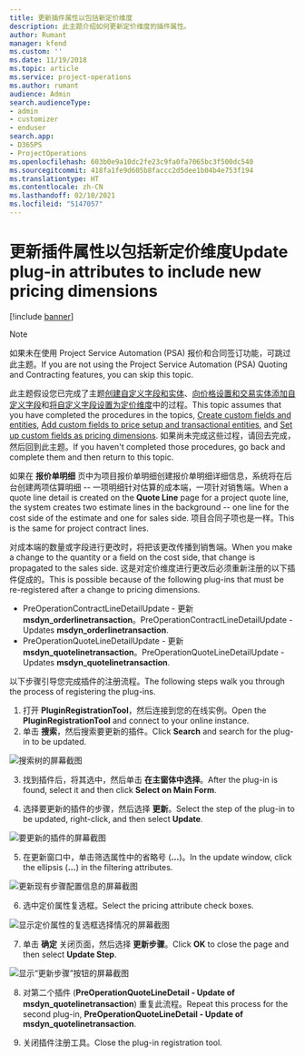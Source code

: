 ```yaml
---
title: 更新插件属性以包括新定价维度
description: 此主题介绍如何更新定价维度的插件属性。
author: Rumant
manager: kfend
ms.custom: ''
ms.date: 11/19/2018
ms.topic: article
ms.service: project-operations
ms.author: rumant
audience: Admin
search.audienceType:
- admin
- customizer
- enduser
search.app:
- D365PS
- ProjectOperations
ms.openlocfilehash: 603b0e9a10dc2fe23c9fa0fa7065bc3f500dc540
ms.sourcegitcommit: 418fa1fe9d605b8faccc2d5dee1b04b4e753f194
ms.translationtype: HT
ms.contentlocale: zh-CN
ms.lasthandoff: 02/10/2021
ms.locfileid: "5147057"
---
```

# <a name="update-plug-in-attributes-to-include-new-pricing-dimensions"></a><span data-ttu-id="cef0a-103">更新插件属性以包括新定价维度</span><span class="sxs-lookup"><span data-stu-id="cef0a-103">Update plug-in attributes to include new pricing dimensions</span></span>

[!include [banner](../includes/psa-now-project-operations.md)]

> [!NOTE]
> <span data-ttu-id="cef0a-104">如果未在使用 Project Service Automation (PSA) 报价和合同签订功能，可跳过此主题。</span><span class="sxs-lookup"><span data-stu-id="cef0a-104">If you are not using the Project Service Automation (PSA) Quoting and Contracting features, you can skip this topic.</span></span>

<span data-ttu-id="cef0a-105">此主题假设您已完成了主题[创建自定义字段和实体](create-custom-fields-entities.md)、[向价格设置和交易实体添加自定义字段](field-references.md)和[将自定义字段设置为定价维度](set-up-pricing-dimensions.md)中的过程。</span><span class="sxs-lookup"><span data-stu-id="cef0a-105">This topic assumes that you have completed the procedures in the topics, [Create custom fields and entities](create-custom-fields-entities.md), [Add custom fields to price setup and transactional entities](field-references.md), and [Set up custom fields as pricing dimensions](set-up-pricing-dimensions.md).</span></span> <span data-ttu-id="cef0a-106">如果尚未完成这些过程，请回去完成，然后回到此主题。</span><span class="sxs-lookup"><span data-stu-id="cef0a-106">If you haven't completed those procedures, go back and complete them and then return to this topic.</span></span>

<span data-ttu-id="cef0a-107">如果在 **报价单明细** 页中为项目报价单明细创建报价单明细详细信息，系统将在后台创建两项估算明细 -- 一项明细针对估算的成本端，一项针对销售端。</span><span class="sxs-lookup"><span data-stu-id="cef0a-107">When a quote line detail is created on the **Quote Line** page for a project quote line, the system creates two estimate lines in the background -- one line for the cost side of the estimate and one for sales side.</span></span> <span data-ttu-id="cef0a-108">项目合同子项也是一样。</span><span class="sxs-lookup"><span data-stu-id="cef0a-108">This is the same  for project contract lines.</span></span>

<span data-ttu-id="cef0a-109">对成本端的数量或字段进行更改时，将把该更改传播到销售端。</span><span class="sxs-lookup"><span data-stu-id="cef0a-109">When you make a change to the quantity or a field on the cost side, that change is propagated to the sales side.</span></span> <span data-ttu-id="cef0a-110">这是对定价维度进行更改后必须重新注册的以下插件促成的。</span><span class="sxs-lookup"><span data-stu-id="cef0a-110">This is possible because of the following plug-ins that must be re-registered after a change to pricing dimensions.</span></span>

- <span data-ttu-id="cef0a-111">PreOperationContractLineDetailUpdate - 更新 **msdyn_orderlinetransaction**。</span><span class="sxs-lookup"><span data-stu-id="cef0a-111">PreOperationContractLineDetailUpdate - Updates **msdyn_orderlinetransaction**.</span></span>
- <span data-ttu-id="cef0a-112">PreOperationQuoteLineDetailUpdate - 更新 **msdyn_quotelinetransaction**。</span><span class="sxs-lookup"><span data-stu-id="cef0a-112">PreOperationQuoteLineDetailUpdate - Updates **msdyn_quotelinetransaction**.</span></span>

<span data-ttu-id="cef0a-113">以下步骤引导您完成插件的注册流程。</span><span class="sxs-lookup"><span data-stu-id="cef0a-113">The following steps walk you through the process of registering the plug-ins.</span></span>

1. <span data-ttu-id="cef0a-114">打开 **PluginRegistrationTool**，然后连接到您的在线实例。</span><span class="sxs-lookup"><span data-stu-id="cef0a-114">Open the **PluginRegistrationTool** and connect to your online instance.</span></span>
2. <span data-ttu-id="cef0a-115">单击 **搜索**，然后搜索要更新的插件。</span><span class="sxs-lookup"><span data-stu-id="cef0a-115">Click **Search** and search for the plug-in to be updated.</span></span>

 ![搜索树的屏幕截图](media/PRT-1.png)

3. <span data-ttu-id="cef0a-117">找到插件后，将其选中，然后单击 **在主窗体中选择**。</span><span class="sxs-lookup"><span data-stu-id="cef0a-117">After the plug-in is found, select it and then click **Select on Main Form**.</span></span>

4. <span data-ttu-id="cef0a-118">选择要更新的插件的步骤，然后选择 **更新**。</span><span class="sxs-lookup"><span data-stu-id="cef0a-118">Select the step of the plug-in to be updated, right-click, and then select **Update**.</span></span>

 ![要更新的插件的屏幕截图](media/PRT-2.png)
 
5. <span data-ttu-id="cef0a-120">在更新窗口中，单击筛选属性中的省略号 (**...**)。</span><span class="sxs-lookup"><span data-stu-id="cef0a-120">In the update window, click the ellipsis (**...**) in the filtering attributes.</span></span>

 ![更新现有步骤配置信息的屏幕截图](media/PRT-3.png)
 
6. <span data-ttu-id="cef0a-122">选中定价属性复选框。</span><span class="sxs-lookup"><span data-stu-id="cef0a-122">Select the pricing attribute check boxes.</span></span>

 ![显示定价属性的复选框选择情况的屏幕截图](media/PRT-4.png)

7. <span data-ttu-id="cef0a-124">单击 **确定** 关闭页面，然后选择 **更新步骤**。</span><span class="sxs-lookup"><span data-stu-id="cef0a-124">Click **OK** to close the page and then select **Update Step**.</span></span>

 ![显示“更新步骤”按钮的屏幕截图](media/PRT-5.png)
 
8. <span data-ttu-id="cef0a-126">对第二个插件 (**PreOperationQuoteLineDetail - Update of msdyn_quotelinetransaction**) 重复此流程。</span><span class="sxs-lookup"><span data-stu-id="cef0a-126">Repeat this process for the second plug-in, **PreOperationQuoteLineDetail - Update of msdyn_quotelinetransaction**.</span></span>

9. <span data-ttu-id="cef0a-127">关闭插件注册工具。</span><span class="sxs-lookup"><span data-stu-id="cef0a-127">Close the plug-in registration tool.</span></span>


